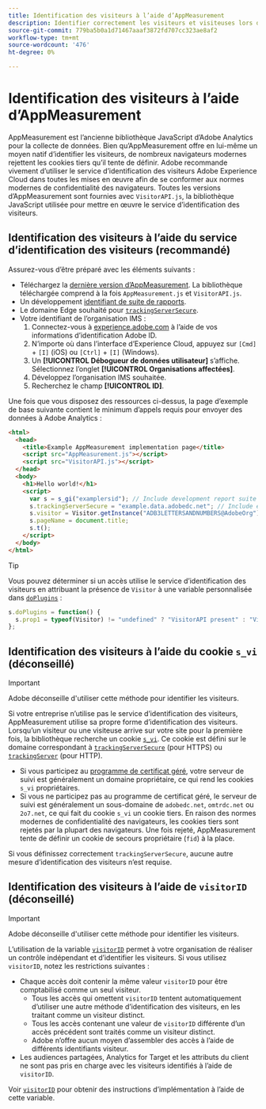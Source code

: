 ```yaml
---
title: Identification des visiteurs à l’aide d’AppMeasurement
description: Identifier correctement les visiteurs et visiteuses lors de l’implémentation d’Adobe Analytics avec AppMeasurement.
source-git-commit: 779ba5b0a1d71467aaaf3872fd707cc323ae8af2
workflow-type: tm+mt
source-wordcount: '476'
ht-degree: 0%

---
```


# Identification des visiteurs à l’aide d’AppMeasurement

AppMeasurement est l’ancienne bibliothèque JavaScript d’Adobe Analytics pour la collecte de données. Bien qu’AppMeasurement offre en lui-même un moyen natif d’identifier les visiteurs, de nombreux navigateurs modernes rejettent les cookies tiers qu’il tente de définir. Adobe recommande vivement d’utiliser le service d’identification des visiteurs Adobe Experience Cloud dans toutes les mises en œuvre afin de se conformer aux normes modernes de confidentialité des navigateurs. Toutes les versions d’AppMeasurement sont fournies avec `VisitorAPI.js`, la bibliothèque JavaScript utilisée pour mettre en œuvre le service d’identification des visiteurs.

## Identification des visiteurs à l’aide du service d’identification des visiteurs (recommandé)

Assurez-vous d’être préparé avec les éléments suivants :

* Téléchargez la [dernière version d’AppMeasurement](https://github.com/adobe/appmeasurement). La bibliothèque téléchargée comprend à la fois `AppMeasurement.js` et `VisitorAPI.js`.
* Un développement [identifiant de suite de rapports](/help/admin/tools/manage-rs/new-rs/new-report-suite.md).
* Le domaine Edge souhaité pour [`trackingServerSecure`](/help/implement/vars/config-vars/trackingserversecure.md).
* Votre identifiant de l’organisation IMS :
   1. Connectez-vous à [experience.adobe.com](https://experience.adobe.com) à l’aide de vos informations d’identification Adobe ID.
   1. N’importe où dans l’interface d’Experience Cloud, appuyez sur `[Cmd]` + `[I]` (iOS) ou `[Ctrl]` + `[I]` (Windows).
   1. Un **[!UICONTROL Débogueur de données utilisateur]** s’affiche. Sélectionnez l’onglet **[!UICONTROL Organisations affectées]**.
   1. Développez l’organisation IMS souhaitée.
   1. Recherchez le champ **[!UICONTROL ID]**.

Une fois que vous disposez des ressources ci-dessus, la page d’exemple de base suivante contient le minimum d’appels requis pour envoyer des données à Adobe Analytics :

```html
<html>
  <head>
    <title>Example AppMeasurement implementation page</title>
    <script src="AppMeasurement.js"></script>
    <script src="VisitorAPI.js"></script>
  </head>
  <body>
    <h1>Hello world!</h1>
    <script>
      var s = s_gi("examplersid"); // Include development report suite ID here
      s.trackingServerSecure = "example.data.adobedc.net"; // Include edge domain here
      s.visitor = Visitor.getInstance("ADB3LETTERSANDNUMBERS@AdobeOrg"); // Include IMS org ID here
      s.pageName = document.title;
      s.t();
    </script>
  </body>
</html>
```

>[!TIP]
>
>Vous pouvez déterminer si un accès utilise le service d’identification des visiteurs en attribuant la présence de `Visitor` à une variable personnalisée dans [`doPlugins`](/help/implement/vars/functions/doplugins.md) :
>
>```js
>s.doPlugins = function() {
>   s.prop1 = typeof(Visitor) != "undefined" ? "VisitorAPI present" : "VisitorAPI missing";
>};
>```

## Identification des visiteurs à l’aide du cookie `s_vi` (déconseillé)

>[!IMPORTANT]
>
>Adobe déconseille d&#39;utiliser cette méthode pour identifier les visiteurs.

Si votre entreprise n’utilise pas le service d’identification des visiteurs, AppMeasurement utilise sa propre forme d’identification des visiteurs. Lorsqu’un visiteur ou une visiteuse arrive sur votre site pour la première fois, la bibliothèque recherche un cookie [`s_vi`](https://experienceleague.adobe.com/fr/docs/core-services/interface/data-collection/cookies/analytics). Ce cookie est défini sur le domaine correspondant à [`trackingServerSecure`](/help/implement/vars/config-vars/trackingserversecure.md) (pour HTTPS) ou [`trackingServer`](/help/implement/vars/config-vars/trackingserver.md) (pour HTTP).

* Si vous participez au [programme de certificat géré](https://experienceleague.adobe.com/fr/docs/core-services/interface/data-collection/adobe-managed-cert), votre serveur de suivi est généralement un domaine propriétaire, ce qui rend les cookies `s_vi` propriétaires.
* Si vous ne participez pas au programme de certificat géré, le serveur de suivi est généralement un sous-domaine de `adobedc.net`, `omtrdc.net` ou `2o7.net`, ce qui fait du cookie `s_vi` un cookie tiers. En raison des normes modernes de confidentialité des navigateurs, les cookies tiers sont rejetés par la plupart des navigateurs. Une fois rejeté, AppMeasurement tente de définir un cookie de secours propriétaire (`fid`) à la place.

Si vous définissez correctement `trackingServerSecure`, aucune autre mesure d’identification des visiteurs n’est requise.

## Identification des visiteurs à l’aide de `visitorID` (déconseillé)

>[!IMPORTANT]
>
>Adobe déconseille d&#39;utiliser cette méthode pour identifier les visiteurs.

L’utilisation de la variable [`visitorID`](/help/implement/vars/config-vars/visitorid.md) permet à votre organisation de réaliser un contrôle indépendant et d’identifier les visiteurs. Si vous utilisez `visitorID`, notez les restrictions suivantes :

* Chaque accès doit contenir la même valeur `visitorID` pour être comptabilisé comme un seul visiteur.
   * Tous les accès qui omettent `visitorID` tentent automatiquement d’utiliser une autre méthode d’identification des visiteurs, en les traitant comme un visiteur distinct.
   * Tous les accès contenant une valeur de `visitorID` différente d’un accès précédent sont traités comme un visiteur distinct.
   * Adobe n’offre aucun moyen d’assembler des accès à l’aide de différents identifiants visiteur.
* Les audiences partagées, Analytics for Target et les attributs du client ne sont pas pris en charge avec les visiteurs identifiés à l’aide de `visitorID`.

Voir [`visitorID`](/help/implement/vars/config-vars/visitorid.md) pour obtenir des instructions d’implémentation à l’aide de cette variable.
